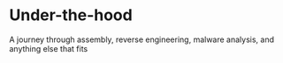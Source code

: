 # Under-the-hood
A journey through assembly, reverse engineering, malware analysis, and anything else that fits
